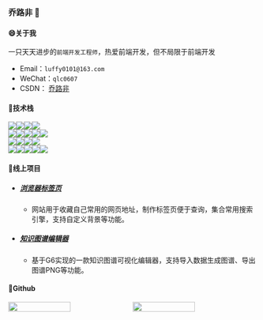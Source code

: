 ### 乔路非 👋

#### 😄关于我
一只天天进步的`前端开发工程师`，热爱前端开发，但不局限于前端开发

- Email：`luffy0101@163.com`
- WeChat：`qlc0607`
- CSDN： [乔路非](https://blog.csdn.net/qq_40731976)

#### 🤩技术栈

<div style="display:flex">

<img src="https://img.shields.io/badge/Code-JavaScript-informational?style=flat&logo=JavaScript&logoColor=white&color=F7DF1E"/>

<img src="https://img.shields.io/badge/Code-TypeScript-informational?style=flat&logo=TypeScript&logoColor=white&color=007acc" />

<img src="https://img.shields.io/badge/Code-Vue.js-informational?style=flat&logo=vue.js&logoColor=white&color=4FC08D" />

<img src="https://img.shields.io/badge/Code-React-informational?style=flat&logo=react&logoColor=white&color=61DAFB" />

</div>
<div style="display:flex">


<img src="https://img.shields.io/badge/UI-Element-informational?style=flat&logo=element&logoColor=white&color=409eff" />

<img src="https://img.shields.io/badge/UI-Vuetify-informational?style=flat&logo=vuetify&logoColor=white&color=1867C0" />

<img src="https://img.shields.io/badge/UI-Layui-informational?style=flat&logo=Layui&logoColor=white&color=393C48" />

<img src="https://img.shields.io/badge/UI-Echarts-informational?style=flat&logo=Echarts&logoColor=white&color=AA344D" />

<img src="https://img.shields.io/badge/UI-G6-informational?style=flat&logo=G6&logoColor=white&color=7751F6" />

</div>
<div style="display:flex">

<img src="https://img.shields.io/badge/Code-Node.js-informational?style=flat&logo=Node.js&logoColor=white&color=339933" />

<img src="https://img.shields.io/badge/Code-Python-informational?style=flat&logo=Python&logoColor=white&color=3776AB" />

<img src="https://img.shields.io/badge/Code-Java-informational?style=flat&logo=Java&logoColor=white&color=007396" />

<img src="https://img.shields.io/badge/Code-MySQL-informational?style=flat&logo=MySQL&logoColor=white&color=4479A1" />

</div>
<div style="display:flex">

<img src="https://img.shields.io/badge/其它-ES6-informational?style=flat&logo=ES6&logoColor=white&color=F5DC1F" />

<img src="https://img.shields.io/badge/其它-ESLint-informational?style=flat&logo=ES&logoColor=white&color=4B32C3" />

<img src="https://img.shields.io/badge/其它-Less-informational?style=flat&logo=Less&logoColor=white&color=1D365D" />

<img src="https://img.shields.io/badge/其它-Webpack-informational?style=flat&logo=Es&logoColor=white&color=8DD6F9" />

<img src="https://img.shields.io/badge/其它-微信小程序-informational?style=flat&logo=Es&logoColor=white&color=7BB32E" />

</div>


#### 🤗线上项目

- ##### [浏览器标签页](http://postacode.cn/#/)
  - 网站用于收藏自己常用的网页地址，制作标签页便于查询，集合常用搜索引擎，支持自定义背景等功能。
- ##### [知识图谱编辑器](http://175.24.122.85:1030/)
  - 基于G6实现的一款知识图谱可视化编辑器，支持导入数据生成图谱、导出图谱PNG等功能。


#### 🧐Github
<div style="display:flex;align-items:flex-end">

<img src= "https://github-readme-stats.vercel.app/api/top-langs/?username=qiaolufei&layout=compact&theme=dark" style="width:50%;"/>

<img src="https://github-readme-stats.vercel.app/api?username=qiaolufei&show_icons=true&theme=dark" style="width:50%"/>

</div>
